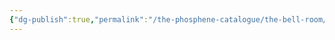 ```yaml
---
{"dg-publish":true,"permalink":"/the-phosphene-catalogue/the-bell-room/","tags":["tpc-location"]}
---
```


